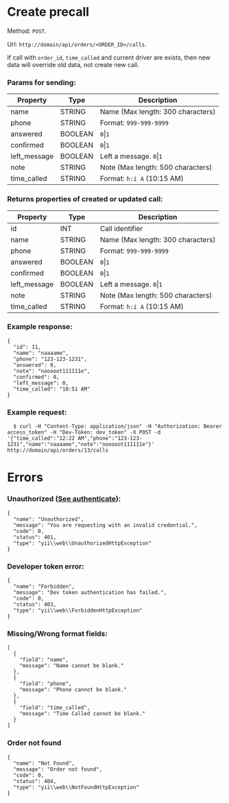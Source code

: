 # Create precall 
Method: `POST`.

Url: `http://domain/api/orders/<ORDER_ID>/calls`.

If call with `order_id`, `time_called` and current driver are exists, then new data will override old data, not create new call.

### Params for sending:

Property | Type | Description
-------- | ---- | -----------
name | STRING | Name (Max length: 300 characters)
phone | STRING | Format: `999-999-9999`
answered | BOOLEAN | `0`\|`1`
confirmed | BOOLEAN | `0`\|`1`
left_message | BOOLEAN | Left a message. `0`\|`1`
note | STRING | Note (Max length: 500 characters)
time_called | STRING | Format: `h:i A` (10:15 AM)


### Returns properties of created or updated call:

Property | Type | Description
-------- | ---- | -----------
id | INT | Call identifier 
name | STRING | Name (Max length: 300 characters)
phone | STRING | Format: `999-999-9999`
answered | BOOLEAN | `0`\|`1`
confirmed | BOOLEAN | `0`\|`1`
left_message | BOOLEAN | Left a message. `0`\|`1`
note | STRING | Note (Max length: 500 characters)
time_called | STRING | Format: `h:i A` (10:15 AM)


### Example response:
```
{
  "id": 11,
  "name": "naaaame",
  "phone": "123-123-1231",
  "answered": 0,
  "note": "nooooot111111e",
  "confirmed": 0,
  "left_message": 0,
  "time_called": "10:51 AM"
}
```

### Example request: 
```
  $ curl -H "Content-Type: application/json" -H "Authorization: Bearer access_token" -H "Dev-Token: dev_token" -X POST -d '{"time_called":"12:22 AM","phone":"123-123-1231","name":"naaaame","note":"nooooot111111e"}' http://domain/api/orders/13/calls
```

# Errors

### Unauthorized ([See authenticate](https://github.com/CBCMoving/cbc_application/blob/master/Authenticate.md)):
```
{
  "name": "Unauthorized",
  "message": "You are requesting with an invalid credential.",
  "code": 0,
  "status": 401,
  "type": "yii\\web\\UnauthorizedHttpException"
}
```

### Developer token error:
```
{
  "name": "Forbidden",
  "message": "Dev token authentication has failed.",
  "code": 0,
  "status": 403,
  "type": "yii\\web\\ForbiddenHttpException"
}
```

### Missing/Wrong format fields: 
```
[
  {
    "field": "name",
    "message": "Name cannot be blank."
  },
  {
    "field": "phone",
    "message": "Phone cannot be blank."
  },
  {
    "field": "time_called",
    "message": "Time Called cannot be blank."
  }
]
```

### Order not found
```
{
  "name": "Not Found",
  "message": "Order not found",
  "code": 0,
  "status": 404,
  "type": "yii\\web\\NotFoundHttpException"
}
```
